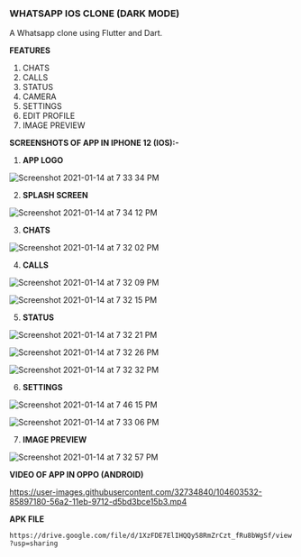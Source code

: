 ### WHATSAPP IOS CLONE (DARK MODE)

A Whatsapp clone using Flutter and Dart.

**FEATURES**

1. CHATS 
2. CALLS
3. STATUS
4. CAMERA
5. SETTINGS
6. EDIT PROFILE
7. IMAGE PREVIEW



**SCREENSHOTS OF APP IN IPHONE 12 (IOS):-**

 1. **APP LOGO**

![Screenshot 2021-01-14 at 7 33 34 PM](https://user-images.githubusercontent.com/32734840/104601457-46f2b780-56a0-11eb-88bc-0266351dc267.png)

 2. **SPLASH SCREEN**
 
![Screenshot 2021-01-14 at 7 34 12 PM](https://user-images.githubusercontent.com/32734840/104601770-a2bd4080-56a0-11eb-8ff0-b191f8260cb1.png)

3. **CHATS**

![Screenshot 2021-01-14 at 7 32 02 PM](https://user-images.githubusercontent.com/32734840/104601870-c54f5980-56a0-11eb-87d8-a9ead97d8018.png)

4. **CALLS**

![Screenshot 2021-01-14 at 7 32 09 PM](https://user-images.githubusercontent.com/32734840/104601917-d4cea280-56a0-11eb-8a69-be84ba5fbc13.png)

![Screenshot 2021-01-14 at 7 32 15 PM](https://user-images.githubusercontent.com/32734840/104601963-e2842800-56a0-11eb-88c3-3bac98210d59.png)

5. **STATUS** 

![Screenshot 2021-01-14 at 7 32 21 PM](https://user-images.githubusercontent.com/32734840/104602035-f6c82500-56a0-11eb-8c62-f64263ab1a83.png)

![Screenshot 2021-01-14 at 7 32 26 PM](https://user-images.githubusercontent.com/32734840/104602075-034c7d80-56a1-11eb-84b3-891655ad2c67.png)

![Screenshot 2021-01-14 at 7 32 32 PM](https://user-images.githubusercontent.com/32734840/104602111-0e9fa900-56a1-11eb-80d8-0b1d14fed9a6.png)

6. **SETTINGS** 

![Screenshot 2021-01-14 at 7 46 15 PM](https://user-images.githubusercontent.com/32734840/104602242-33941c00-56a1-11eb-96af-a6a23216904b.png)

![Screenshot 2021-01-14 at 7 33 06 PM](https://user-images.githubusercontent.com/32734840/104602193-24ad6980-56a1-11eb-99b6-c50cc49837b4.png)

7. **IMAGE PREVIEW**

![Screenshot 2021-01-14 at 7 32 57 PM](https://user-images.githubusercontent.com/32734840/104602326-4f97bd80-56a1-11eb-9724-ee33c17cb749.png)


**VIDEO OF APP IN OPPO (ANDROID)**


https://user-images.githubusercontent.com/32734840/104603532-85897180-56a2-11eb-9712-d5bd3bce15b3.mp4


**APK FILE**

`https://drive.google.com/file/d/1XzFDE7ElIHQQy58RmZrCzt_fRu8bWgSf/view?usp=sharing`



